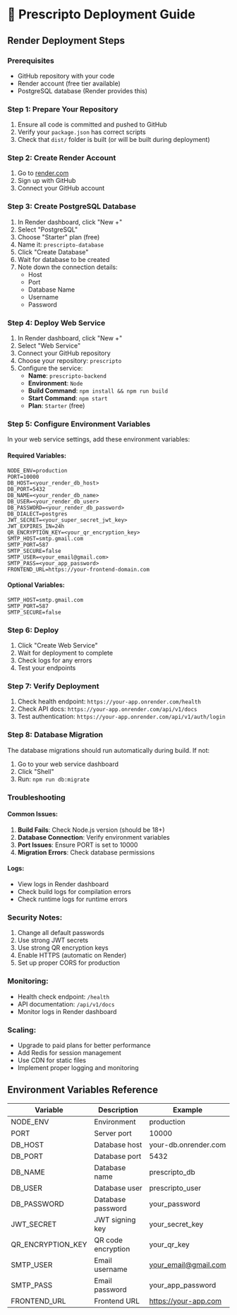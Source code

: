 # 🚀 Prescripto Deployment Guide

## Render Deployment Steps

### Prerequisites

- GitHub repository with your code
- Render account (free tier available)
- PostgreSQL database (Render provides this)

### Step 1: Prepare Your Repository

1. Ensure all code is committed and pushed to GitHub
2. Verify your `package.json` has correct scripts
3. Check that `dist/` folder is built (or will be built during deployment)

### Step 2: Create Render Account

1. Go to [render.com](https://render.com)
2. Sign up with GitHub
3. Connect your GitHub account

### Step 3: Create PostgreSQL Database

1. In Render dashboard, click "New +"
2. Select "PostgreSQL"
3. Choose "Starter" plan (free)
4. Name it: `prescripto-database`
5. Click "Create Database"
6. Wait for database to be created
7. Note down the connection details:
   - Host
   - Port
   - Database Name
   - Username
   - Password

### Step 4: Deploy Web Service

1. In Render dashboard, click "New +"
2. Select "Web Service"
3. Connect your GitHub repository
4. Choose your repository: `prescripto`
5. Configure the service:
   - **Name**: `prescripto-backend`
   - **Environment**: `Node`
   - **Build Command**: `npm install && npm run build`
   - **Start Command**: `npm start`
   - **Plan**: `Starter` (free)

### Step 5: Configure Environment Variables

In your web service settings, add these environment variables:

#### Required Variables:

```
NODE_ENV=production
PORT=10000
DB_HOST=<your_render_db_host>
DB_PORT=5432
DB_NAME=<your_render_db_name>
DB_USER=<your_render_db_user>
DB_PASSWORD=<your_render_db_password>
DB_DIALECT=postgres
JWT_SECRET=<your_super_secret_jwt_key>
JWT_EXPIRES_IN=24h
QR_ENCRYPTION_KEY=<your_qr_encryption_key>
SMTP_HOST=smtp.gmail.com
SMTP_PORT=587
SMTP_SECURE=false
SMTP_USER=<your_email@gmail.com>
SMTP_PASS=<your_app_password>
FRONTEND_URL=https://your-frontend-domain.com
```

#### Optional Variables:

```
SMTP_HOST=smtp.gmail.com
SMTP_PORT=587
SMTP_SECURE=false
```

### Step 6: Deploy

1. Click "Create Web Service"
2. Wait for deployment to complete
3. Check logs for any errors
4. Test your endpoints

### Step 7: Verify Deployment

1. Check health endpoint: `https://your-app.onrender.com/health`
2. Check API docs: `https://your-app.onrender.com/api/v1/docs`
3. Test authentication: `https://your-app.onrender.com/api/v1/auth/login`

### Step 8: Database Migration

The database migrations should run automatically during build. If not:

1. Go to your web service dashboard
2. Click "Shell"
3. Run: `npm run db:migrate`

### Troubleshooting

#### Common Issues:

1. **Build Fails**: Check Node.js version (should be 18+)
2. **Database Connection**: Verify environment variables
3. **Port Issues**: Ensure PORT is set to 10000
4. **Migration Errors**: Check database permissions

#### Logs:

- View logs in Render dashboard
- Check build logs for compilation errors
- Check runtime logs for runtime errors

### Security Notes:

1. Change all default passwords
2. Use strong JWT secrets
3. Use strong QR encryption keys
4. Enable HTTPS (automatic on Render)
5. Set up proper CORS for production

### Monitoring:

- Health check endpoint: `/health`
- API documentation: `/api/v1/docs`
- Monitor logs in Render dashboard

### Scaling:

- Upgrade to paid plans for better performance
- Add Redis for session management
- Use CDN for static files
- Implement proper logging and monitoring

## Environment Variables Reference

| Variable          | Description        | Example              |
| ----------------- | ------------------ | -------------------- |
| NODE_ENV          | Environment        | production           |
| PORT              | Server port        | 10000                |
| DB_HOST           | Database host      | your-db.onrender.com |
| DB_PORT           | Database port      | 5432                 |
| DB_NAME           | Database name      | prescripto_db        |
| DB_USER           | Database user      | prescripto_user      |
| DB_PASSWORD       | Database password  | your_password        |
| JWT_SECRET        | JWT signing key    | your_secret_key      |
| QR_ENCRYPTION_KEY | QR code encryption | your_qr_key          |
| SMTP_USER         | Email username     | your_email@gmail.com |
| SMTP_PASS         | Email password     | your_app_password    |
| FRONTEND_URL      | Frontend URL       | https://your-app.com |
